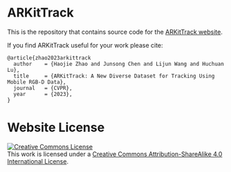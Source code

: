 # ARKitTrack

This is the repository that contains source code for the [ARKitTrack website](https://arkittrack.io).

If you find ARKitTrack useful for your work please cite:
```
@article{zhao2023arkittrack
  author    = {Haojie Zhao and Junsong Chen and Lijun Wang and Huchuan Lu},
  title     = {ARKitTrack: A New Diverse Dataset for Tracking Using Mobile RGB-D Data},
  journal   = {CVPR},
  year      = {2023},
}
```

# Website License
<a rel="license" href="http://creativecommons.org/licenses/by-sa/4.0/"><img alt="Creative Commons License" style="border-width:0" src="https://i.creativecommons.org/l/by-sa/4.0/88x31.png" /></a><br />This work is licensed under a <a rel="license" href="http://creativecommons.org/licenses/by-sa/4.0/">Creative Commons Attribution-ShareAlike 4.0 International License</a>.
